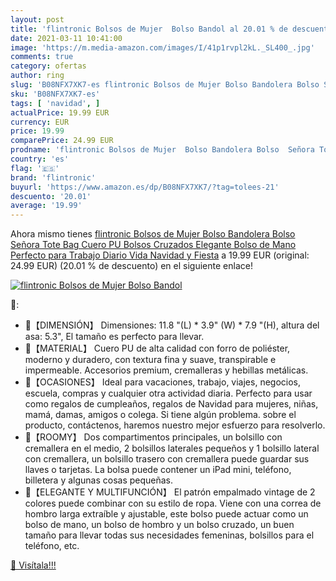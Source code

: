 ```yaml
---
layout: post
title: 'flintronic Bolsos de Mujer  Bolso Bandol al 20.01 % de descuento'
date: 2021-03-11 10:41:00
image: 'https://m.media-amazon.com/images/I/41p1rvpl2kL._SL400_.jpg'
comments: true
category: ofertas
author: ring
slug: 'B08NFX7XK7-es flintronic Bolsos de Mujer Bolso Bandolera Bolso Señora...'
sku: 'B08NFX7XK7-es'
tags: [ 'navidad', ]
actualPrice: 19.99 EUR
currency: EUR
price: 19.99
comparePrice: 24.99 EUR
prodname: 'flintronic Bolsos de Mujer  Bolso Bandolera Bolso  Señora Tote Bag Cuero PU  Bolsos Cruzados Elegante  Bolso de Mano Perfecto para Trabajo  Diario Vida  Navidad y Fiesta'
country: 'es'
flag: '🇪🇸'
brand: 'flintronic'
buyurl: 'https://www.amazon.es/dp/B08NFX7XK7/?tag=tolees-21'
descuento: '20.01'
average: '19.99'
---
```


Ahora mismo tienes [flintronic Bolsos de Mujer  Bolso Bandolera Bolso  Señora Tote Bag Cuero PU  Bolsos Cruzados Elegante  Bolso de Mano Perfecto para Trabajo  Diario Vida  Navidad y Fiesta](https://www.amazon.es/dp/B08NFX7XK7/?tag=tolees-21) a 19.99 EUR (original: 24.99 EUR) (20.01 %  de descuento) en el siguiente enlace!

[![flintronic Bolsos de Mujer  Bolso Bandol](https://m.media-amazon.com/images/I/41p1rvpl2kL._SL400_.jpg)](https://www.amazon.es/dp/B08NFX7XK7/?tag=tolees-21)

🔎:

- 👛【DIMENSIÓN】 Dimensiones: 11.8 "(L) * 3.9" (W) * 7.9 "(H), altura del asa: 5.3", El tamaño es perfecto para llevar.
- 👜【MATERIAL】 Cuero PU de alta calidad con forro de poliéster, moderno y duradero, con textura fina y suave, transpirable e impermeable. Accesorios premium, cremalleras y hebillas metálicas.
- 👑【OCASIONES】 Ideal para vacaciones, trabajo, viajes, negocios, escuela, compras y cualquier otra actividad diaria. Perfecto para usar como regalos de cumpleaños, regalos de Navidad para mujeres, niñas, mamá, damas, amigos o colega. Si tiene algún problema. sobre el producto, contáctenos, haremos nuestro mejor esfuerzo para resolverlo.
- 👜【ROOMY】 Dos compartimentos principales, un bolsillo con cremallera en el medio, 2 bolsillos laterales pequeños y 1 bolsillo lateral con cremallera, un bolsillo trasero con cremallera puede guardar sus llaves o tarjetas. La bolsa puede contener un iPad mini, teléfono, billetera y algunas cosas pequeñas.
- 👜【ELEGANTE Y MULTIFUNCIÓN】 El patrón empalmado vintage de 2 colores puede combinar con su estilo de ropa. Viene con una correa de hombro larga extraíble y ajustable, este bolso puede actuar como un bolso de mano, un bolso de hombro y un bolso cruzado, un buen tamaño para llevar todas sus necesidades femeninas, bolsillos para el teléfono, etc.

[🛒 Visítala!!!](https://www.amazon.es/dp/B08NFX7XK7/?tag=tolees-21)
